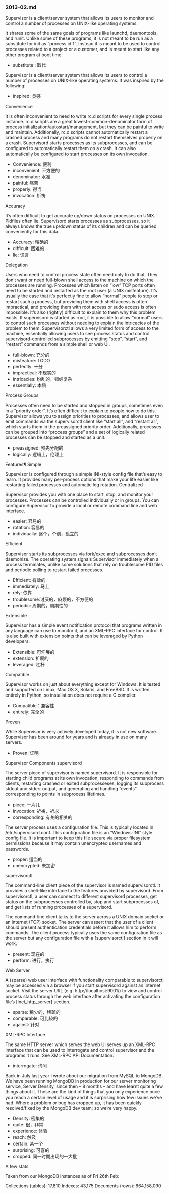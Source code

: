 ### 2013-02.md

Supervisor is a client/server system that allows its users to monitor and control a number of processes on UNIX-like operating systems.

It shares some of the same goals of programs like launchd, daemontools, and runit. Unlike some of these programs, it is not meant to be run as a substitute for init as “process id 1”. Instead it is meant to be used to control processes related to a project or a customer, and is meant to start like any other program at boot time.

- substitute : 取代

Supervisor is a client/server system that allows its users to control a number of processes on UNIX-like operating systems. It was inspired by the following:

- inspired: 灵感

Convenience

It is often inconvenient to need to write rc.d scripts for every single process instance. rc.d scripts are a great lowest-common-denominator form of process initialization/autostart/management, but they can be painful to write and maintain. Additionally, rc.d scripts cannot automatically restart a crashed process and many programs do not restart themselves properly on a crash. Supervisord starts processes as its subprocesses, and can be configured to automatically restart them on a crash. It can also automatically be configured to start processes on its own invocation.

- Convenience: 便利
- inconvenient: 不方便的
- denominator: 水准 
- painful: 痛苦
- properly: 得当
- invocation: 祈祷

Accuracy

It’s often difficult to get accurate up/down status on processes on UNIX. Pidfiles often lie. Supervisord starts processes as subprocesses, so it always knows the true up/down status of its children and can be queried conveniently for this data.

- Accuracy: 精确的
- difficult: 困难的
- lie: 谎言


Delegation

Users who need to control process state often need only to do that. They don’t want or need full-blown shell access to the machine on which the processes are running. Processes which listen on “low” TCP ports often need to be started and restarted as the root user (a UNIX misfeature). It’s usually the case that it’s perfectly fine to allow “normal” people to stop or restart such a process, but providing them with shell access is often impractical, and providing them with root access or sudo access is often impossible. It’s also (rightly) difficult to explain to them why this problem exists. If supervisord is started as root, it is possible to allow “normal” users to control such processes without needing to explain the intricacies of the problem to them. Supervisorctl allows a very limited form of access to the machine, essentially allowing users to see process status and control supervisord-controlled subprocesses by emitting “stop”, “start”, and “restart” commands from a simple shell or web UI.

- full-blown: 充分的
- misfeature: TODO
- perfectly: 十分
- impractical: 不现实的
- intricacies: 纷乱的，错综复杂
- essentially: 本质

Process Groups

Processes often need to be started and stopped in groups, sometimes even in a “priority order”. It’s often difficult to explain to people how to do this. Supervisor allows you to assign priorities to processes, and allows user to emit commands via the supervisorctl client like “start all”, and “restart all”, which starts them in the preassigned priority order. Additionally, processes can be grouped into “process groups” and a set of logically related processes can be stopped and started as a unit.

- preassigned: 预先分配的
- logically: 逻辑上，伦理上

Features¶
Simple

Supervisor is configured through a simple INI-style config file that’s easy to learn. It provides many per-process options that make your life easier like restarting failed processes and automatic log rotation.
Centralized

Supervisor provides you with one place to start, stop, and monitor your processes. Processes can be controlled individually or in groups. You can configure Supervisor to provide a local or remote command line and web interface.

- easier: 容易的
- rotation: 容易的
- individually: 逐个，个别，孤立的

Efficient

Supervisor starts its subprocesses via fork/exec and subprocesses don’t daemonize. The operating system signals Supervisor immediately when a process terminates, unlike some solutions that rely on troublesome PID files and periodic polling to restart failed processes.

- Efficient: 有效的
- immediately: 马上
- rely: 依靠
- troublesome:讨厌的，麻烦的，不方便的
- periodic: 周期的，周期性的


Extensible

Supervisor has a simple event notification protocol that programs written in any language can use to monitor it, and an XML-RPC interface for control. It is also built with extension points that can be leveraged by Python developers.

- Extensible: 可伸展的
- extension: 扩展的
- leveraged: 杠杆

Compatible

Supervisor works on just about everything except for Windows. It is tested and supported on Linux, Mac OS X, Solaris, and FreeBSD. It is written entirely in Python, so installation does not require a C compiler.

- Compatible：兼容性
- entirely: 完全的

Proven

While Supervisor is very actively developed today, it is not new software. Supervisor has been around for years and is already in use on many servers.

- Proven: 证明

Supervisor Components
supervisord

The server piece of supervisor is named supervisord. It is responsible for starting child programs at its own invocation, responding to commands from clients, restarting crashed or exited subprocesseses, logging its subprocess stdout and stderr output, and generating and handling “events” corresponding to points in subprocess lifetimes.

- piece: 一片儿
- invocation: 祈祷，祈求
- corresponding: 有关的相关的

The server process uses a configuration file. This is typically located in /etc/supervisord.conf. This configuration file is an “Windows-INI” style config file. It is important to keep this file secure via proper filesystem permissions because it may contain unencrypted usernames and passwords.

- proper: 适当的
- unencrypted: 未加密

supervisorctl

The command-line client piece of the supervisor is named supervisorctl. It provides a shell-like interface to the features provided by supervisord. From supervisorctl, a user can connect to different supervisord processes, get status on the subprocesses controlled by, stop and start subprocesses of, and get lists of running processes of a supervisord.

The command-line client talks to the server across a UNIX domain socket or an internet (TCP) socket. The server can assert that the user of a client should present authentication credentials before it allows him to perform commands. The client process typically uses the same configuration file as the server but any configuration file with a [supervisorctl] section in it will work.

- present: 现在的
- perform: 进行，执行


Web Server

A (sparse) web user interface with functionality comparable to supervisorctl may be accessed via a browser if you start supervisord against an internet socket. Visit the server URL (e.g. http://localhost:9001/) to view and control process status through the web interface after activating the configuration file’s [inet_http_server] section.

- sparse: 稀少的，稀疏的
- comparable: 可比较的
- against: 针对


XML-RPC Interface

The same HTTP server which serves the web UI serves up an XML-RPC interface that can be used to interrogate and control supervisor and the programs it runs. See XML-RPC API Documentation.

- interrogate: 询问

Back in July last year I wrote about our migration from MySQL to MongoDB. We have been running MongoDB in production for our server monitoring service, Server Density, since then – 8 months – and have learnt quite a few things about it. These are the kind of things that you only experience once you reach a certain level of usage and it is surprising how few issues we’ve had. Where a problem or bug has cropped up, it has been quickly resolved/fixed by the MongoDB dev team; so we’re very happy.

- Density: 密集的
- quite: 很，非常
- experience: 体验
- reach: 触及
- certain: 某一个
- surprising: 可喜的
- cropped: 同一时期出现的一大批

A few stats

Taken from our MongoDB instances as of Fri 26th Feb:

Collections (tables): 17,810
Indexes: 43,175
Documents (rows): 664,158,090

